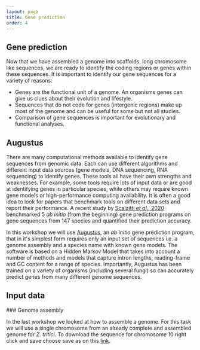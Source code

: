 ```yaml
---
layout: page
title: Gene prediction
order: 4
---
```


## Gene prediction

Now that we have assembled a genome into scaffolds, long chromosome like sequences, we are ready to identify the coding regions or genes within these sequences. It is important to identify our gene sequences for a variety of reasons:

* Genes are the functional unit of a genome. An organisms genes can give us clues about their evolution and lifestyle.
* Sequences that do not code for genes (intergenic regions) make up most of the genome and can be useful for some but not all studies.
* Comparison of gene sequences is important for evolutionary and functional analyses.

## Augustus

There are many computational methods available to identify gene sequences from genomic data. Each can use different algorithms and different input data sources (gene models, DNA sequencing, RNA sequencing) to identify genes. These tools all have their own strengths and weaknesses. For example, some tools require lots of input data or are good at identifying genes in particular species, while others may require known gene models or high-performance computing availability. It is often a good idea to look for papers that benchmark tools on different data sets and report their performance. A recent study by [Scalzitti *et al*., 2020](https://bmcgenomics.biomedcentral.com/articles/10.1186/s12864-020-6707-9) benchmarked 5 *ab initio* (from the beginning) gene prediction programs on gene sequences from 147 species and quantified their prediction accuracy.

In this workshop we will use [Augustus](https://academic.oup.com/bioinformatics/article/19/suppl_2/ii215/180603), an *ab initio* gene prediction program, that in it's simplest form requires only an input set of sequences i.e. a genome assembly and a species name with known gene models. The software is based on a Hidden Markov Model that takes into account a number of methods and models that capture intron lengths, reading-frame and GC content for a range of species. Importantly, Augustus has been trained on a variety of organisms (including several fungi) so can accurately predict genes from many different genome sequences.

## Input data

### Genome assembly

In the last workshop we looked at how to assemble a genome. For this task we will use a single chromosome from an already complete and assembled genome for *Z. tritici*. To download the sequence for chromosome 10 right click and save choose save as on this [link](data/Z.tritici.chr10.fasta).
